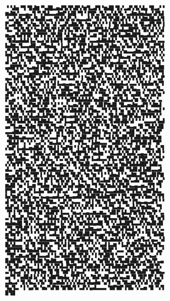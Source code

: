 ▝▝▟▅▝▜▝▉▟▇▝▚▟█▃▅▟▜▞▛▟▛▞▆▜▃▟▜▝▆▟█▝▊▞▃▟▚▜▞▟▄▝▉▃▞▝▆▟▇▞▃▃▄▃▜▝▚▜▟▃▃▟▆▛▐▟█▝▜▝▐▜▛▃▜▞▄▞▟▞▙▝▃▟▆▟▅▟▄▞▟▜▟▝▃▞▄▜▅▜▚▞▙▟▊▃▄▝▛▟▞▟▚▞▄▃▃▟▞▝▊▞▜▝▛▟▊▟▚▜▝▟▝▟▇▟█▃▙▜▛▃▟▜▙▝▚▞▆▃▜▞▅▝▟▝▃▟▚▟▇▞▙▝▆▞▛▞▞▝▐▝█▞▟▟▅▞▅▝▉▃▟▜▞▛▐▜▃▝▜▞▙▜▞▝▅▟▟▜▞▛▐▟▚▜▃▜▛▞▄▜▄▟▛▜▟▞▆▜▚▟▄▟█▜▚▝▉▞▟▝▞▟▅▃▄▜▟▜▜▛▐▟▜▜▚▞▛▟▉▝▟▝▆▃▆▟▝▃▆▝▜▟▝▟▆▜▄▟▇▟█▜▄▃▟▃▛▞▚▝▉▟▄▟▟▟▐▃▚▃▞▟▐▟▟▜▝▜▛▜▞▟▊▝▃▃▟▟▇▟▟▞▃▝▅▝▊▝▞▞▛▃▙▞▃▃▙▟▇▃▜▃▃▟▉▃▞▜▅▟▄▝▐▃▟▝▉▝▛▛▐▟▄▟▆▝▊▟▆▃▚▞▙▞▛▟█▝▊▃▛▜▟▞▚▜▞▃▃▟▄▝▉▃▄▟▄▟▚▟▞▝▜▃▅▜▙▜▞▜▟▝▟▞▛▝▛▞▅▃▃▟▆▃▅▞▟▟▝▞▜▜▃▟▜▝▅▟▅▝▟▜▄▃▚▃▙▜▞▟▄▜▝▃▃▛▇▝▐▟▟▞▆▜▙▃▅▝▚▃▞▞▛▝▞▝▞▟▝▃▞▞▚▝▛▝▅▟█▟▆▃▞▃▅▜▟▞▛▟█▞▚▝█▟▉▞▄▃▟▃▆▝▞▛▐▜▅▟▞▝▇▝▄▟█▜▜▞▚▃▅▟▐▜▅▞▞▜▝▟▛▝▊▝▛▃▃▟▛▝▅▝▝▛▐▟▉▃▚▟▊▟▐▞▜▞▙▟▇▝▅▝▚▃▞▝▄▟█▃▆▟▞▞▃▜▟▟▄▟▟▝▝▟▄▞▙▟▚▃▃▜▞▝▊▜▞▝█▃▛▝▐▜▞▜▄▃▜▟▜▝▜▜▛▃▛▝▝▃▆▝▚▃▜▃▛▝▐▝▆▟▊▜▚▝▅▞▞▟▝▟▚▜▚▜▚▝▐▝▝▃▛▞▆▝▞▝▉▝▄▜▄▞▚▜▝▟▐▃▄▃▄▃▜▞▆▞▞▜▚▞▛▝▟▟▄▟▃▞▃▃▚▜▟▟▅▜▞▜▙▝▇▞▟▝█▝▇▞▄▞▞▞▛▃▚▟█▃▝▜▃▜▄▜▛▞▅▃▚▝▟▜▛▃▙▜▄▃▝▞▄▃▄▜▃▟▜▞▝▝▅▝█▜▟▃▚▜▜▃▚▟▉▟▆▜▛▃▙▟▊▝▝▜▙▞▝▃▙▞▙▝▄▟▉▝▄▞▟▞▆▝▛▃▅▝▝▟▞▟▆▝▛▟▉▝▛▝▝▝▅▜▜▟▟▟▟▞▅▟▉▃▛▝▉▞▙▟▃▞▆▝▆▞▞▃▝▃▃▜▚▞▄▝▚▛▇▟▚▜▛▝▟▝▝▃▚▃▅▞▙▜▛▃▝▟▊▛▇▟▊▝█▃▅▟▆▃▟▜▝▟▇▟▇▝▛▞▜▞▃▟▄▝▇▛▇▞▆▝▜▞▞▟▇▟▊▟▐▜▅▃▝▜▝▞▜▝▅▝▄▜▞▞▅▞▅▃▅▟▝▃▜▟▉▃▚▞▟▃▟▃▙▛▇▞▚▜▄▃▄▟▞▞▚▝▛▃▙▞▃▝▉▟▞▜▅▜▛▟▃▜▜▜▜▞▞▜▙▜▜▟▟▜▞▜▜▟▇▟▃▝▃▛▐▃▄▟▛▞▅▜▞▟▇▞▆▝▊▟▉▟█▞▟▝▝▝▃▃▃▞▙▟▄▞▜▃▆▃▜▟▆▝▛▝█▞▜▃▅▞▃▟▄▝█▜▃▜▟▞▝▝█▝▆▞▞▝▅▃▄▝▉▝▜▟▞▟█▃▃▟▇▟▚▞▟▞▙▛▇▞▛▝▟▜▝▟▆▝▃▜▙▟▚▟▜▝▆▃▚▟▚▝▚▟█▝▚▝▛▃▜▟▛▝▇▟▆▃▅▃▃▞▃▜▚▞▃▃▛▝▆▝▐▞▝▟▉▃▟▜▜▃▚▟▐▞▙▟▉▞▛▟▉▟▅▟▇▞▆▝█▟▟▝▚▝▞▝▃▞▚▝▅▃▙▞▞▝▊▝▜▜▃▝▐▟▅▃▃▝▚▟▉▞▞▃▛▜▜▟▊▟▝▜▛▞▅▛▐▃▟▃▅▟█▟▚▝▇▟▐▝▅▛▇▝▐▝▅▜▟▟▜▝▛▝▊▞▙▞▆▃▚▟▉▝▚▟▃▝▄▜▃▃▟▝▄▜▄▝▐▟▇▞▃▞▟▜▟▟▅▝▆▜▛▜▞▝▅▟▆▝▝▟▃▟▞▞▙▟▞▃▄▃▜▞▞▜▝▝█▞▙▟▆▃▝▜▟▝▊▟▃▝▛▃▚▞▅▝▉▃▛▛▐▃▟▃▃▜▜▃▚▟▜▞▄▛▐▜▛▃▞▞▜▞▞▞▆▜▜▝▅▞▞▃▟▟▚▟▚▃▅▃▜▝▉▝▇▟▊▃▅▃▝▃▙▞▅▝▆▟▜▟▟▟█▛▐▟▉▃▟▃▝▃▆▃▜▜▅▝▇▃▚▟▇▃▛▃▚▃▝▝▟▞▙▞▙▟▛▝▇▞▜▟▉▝▜▟▊▟▐▟▉▃▃▟▆▃▄▜▟▝█▞▜▛▐▝▐▟▃▜▙▟▇▝▉▟▚▝▆▝▆▝▐▝▝▟▅▟▝▝▄▟▇▃▛▜▃▟▊▛▇▜▛▟▛▜▞▃▝▟▜▝▐▛▐▝▅▜▞▟▚▝▚▜▃▝▜▝▉▃▙▟▜▞▙▞▆▞▃▟▞▜▟▟▞▝▄▞▆▟▉▝▅▝▐▃▆▝▜▟▅▝▅▟▞▟▚▟▚▟▆▞▆▝▜▝▇▞▆▟▞▟▜▟▚▃▄▃▅▃▜▜▝▜▛▜▅▝▃▞▄▛▐▃▙▞▜▟▚▜▛▃▞▝▃▟▚▝▉▛▇▟▃▜▃▃▟▟▆▞▛▜▜▃▚▟▇▜▟▃▙▞▆▟▚▝▜▞▄▃▚▃▄▃▄▟▃▞▆▃▄▟▊▜▟▟▉▜▟▟▆▜▛▝▐▜▃▜▛▜▚▜▅▞▚▜▜▟▝▜▞▜▟▞▙▞▅▜▃▛▇▃▝▃▛▞▚▃▃▝▚▟▐▝▇▝▅▜▃▞▙▜▅▝▐▜▄▃▄▃▟▜▝▝▟▟▚▟▝▟▇▜▄▜▚▛▇▃▅▞▆▞▚▜▞▞▞▟▚▜▝▝▚▟▞▜▃▟▃▝▚▟▞▞▆▟▆▃▝▜▝▛▐▝▛▝▜▟▄▝▇▝▟▟▛▛▐▃▃▝▅▃▞▃▄▃▆▃▆▃▝▟▊▛▐▟▃▛▇▜▟▞▅▞▛▝▃▃▚▜▄▟▚▞▆▞▟▃▝▜▟▟▃▜▅▞▟▝▅▜▝▟▞▞▛▝█▜▃▃▜▟▆▞▅▞▞▟▄▝█▝▅▜▅▟▅▟█▝▊▞▝▟▄▟▟▟▟▝▐▞▝▟▜▝▆▜▟▟▄▟█▝▉▝▞▃▙▟█▜▃▃▛▞▆▟▊▟▊▞▜▃▜▜▟▛▐▝▄▜▟▞▙▟▛▟▛▝▚▟▊▃▚▟▆▃▄▞▃▝▞▜▛▟▜▟▟▝▄▝▐▃▚▝▞▃▅▜▅▜▚▝▜▝▝▝▄▟▝▃▟▃▜▝▄▞▞▟▉▟▉▟▜▃▄▞▜▜▅▛▐▞▆▟▛▞▝▝█▝█▟▆▜▅▟▃▟▝▃▙▝▞▟▟▃▄▃▜▟▚▜▟▃▆▜▙▟▄▝▞▜▟▃▆▟▟▞▝▞▝▃▅▜▃▞▄▃▝▟█▞▟▃▃▝▟▝▉▝▜▜▛▃▝▜▞▟▐▞▜▃▅▝▞▝▞▝▄▟▐▃▆▝▐▃▛▟▛▞▆▟▟▞▆▜▃▟▛▜▜▜▄▜▅▟▟▜▟▞▙▃▝▝▅▝▃▝▉▟▄▞▛▞▚▝█▟▛▝▃▃▝▟▄▜▛▜▟▝▊▝▄▞▝▜▛▃▆▃▅▜▅▜▃▃▟▝▐▃▜▟▟▜▛▝▛▟▚▝▐▝▛▟▉▜▝▃▃▝▃▜▃▟▛▞▚▃▞▝▉▟█▜▙▝▞▜▜▟▇▝▆▟▇▃▄▝█▜▛▜▟▟▛▝▄▝▆▜▙▜▚▞▙▟▊▟█▞▃▞▆▞▛▃▄▞▙▝▉▃▅▜▃▝▐▝▟▜▞▞▛▟▃▛▇▜▄▟▝▟▉▟▇▝▞▜▜▟▇▟▆▜▜▞▛▝▚▟▊▜▚▃▜▜▃▞▚▜▝▜▜▜▅▝█▝▉▝▆▛▐▞▄▃▛▝▝▜▞▝▝▜▃▞▟▟▚▞▆▞▆▟▛▝▇▜▙▃▄▞▜▝▚▟▉▟▐▞▝▟▝▟▇▜▅▟▄▝▛▛▐▞▄▝▇▟▚▟▊▃▟▞▄▃▆▝▉▝▉▛▐▛▐▃▜▃▙▃▞▝▊▞▙▃▚▜▞▝▉▃▆▟▞▞▞▞▟▃▛▟▄▟▅▝▄▜▝▝▆▝▇▃▆▞▛▞▟▝▞▟▛▜▄▜▃▝▐▝▄▞▙▝▅▞▚▛▇▝▇▜▙▜▝▃▛▞▄▟▃▃▃▝▇▛▇▛▐▜▙▝▞▃▅▝▉▝▚▜▉▜▉
